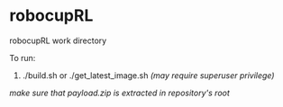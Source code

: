 # robocupRL
robocupRL work directory

To run:

1. ./build.sh or ./get_latest_image.sh *(may require superuser privilege)*

*make sure that payload.zip is extracted in repository's root*
